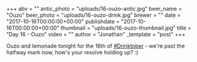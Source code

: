 +++
abv = ""
antic_photo = "uploads/16-ouzo-antic.jpg"
beer_name = "Ouzo"
beer_photo = "uploads/16-ouzo-drink.jpg"
brewer = ""
date = "2017-10-16T00:00:00+00:00"
publishdate = "2017-10-16T00:00:00+00:00"
thumbnail = "uploads/16-ouzo-thumbnail.jpg"
title = "Day 16 - Ouzo"
video = ""
author = "Jonathan"
_template = "post"
+++

Ouzo and lemonade tonight for the 16th of [#Drinktober](https://www.facebook.com/hashtag/drinktober?epa=HASHTAG) - we're past the halfway mark now, how's your resolve holding up? :)
